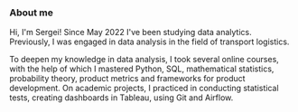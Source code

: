 ### About me

Hi, I'm Sergei! Since May 2022 I've been studying data analytics. Previously, I was engaged in data analysis in the field of transport logistics.

To deepen my knowledge in data analysis, I took several online courses, with the help of which I mastered Python, SQL, mathematical statistics, probability theory, product metrics and frameworks for product development. On academic projects, I practiced in conducting statistical tests, creating dashboards in Tableau, using Git and Airflow.
